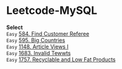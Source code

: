 # Leetcode-MySQL
**Select**  
`Easy` [584. Find Customer Referee](https://github.com/Adalyne/Leetcode-MySQL/blob/ba7a862fe6bbb24f496ca43c4fccead6652d012a/Select/584.%20Find%20Customer%20Referee.md)  
`Easy` [595. Big Countries](https://github.com/Adalyne/Leetcode-MySQL/blob/1cb30f216f932d79a876b1d95eaac2de8731457e/Select/595.%20Big%20Countries.md)  
`Easy` [1148. Article Views I](https://github.com/Adalyne/Leetcode-MySQL/blob/f912859a56ba11b8e31a9b53a18a2fe3bb6fd8e9/Select/1148.%20Article%20Views%20I.md)  
`Easy` [1683. Invalid Tewwts](https://github.com/Adalyne/Leetcode-MySQL/blob/f2c7bc1a5a29d9f146c4fecb27233bfa9a4522d1/Select/1683.%20Invalid%20Tweets.md)  
`Easy` [1757. Recyclable and Low Fat Products](https://github.com/Adalyne/Leetcode-MySQL/blob/31a9b1cafc294e21cfb9b9d4d8dea6b85ce33348/Select/1757.%20Recyclable%20and%20Low%20Fat%20Products.md)  
